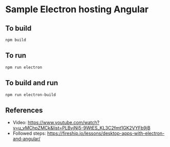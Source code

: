 # Sample Electron hosting Angular

## To build
`npm build`

## To run
`npm run electron`

## To build and run
`npm run electron-build`

## References
- Video: https://www.youtube.com/watch?v=u_vMChpZMCk&list=PLBvjNj5-9WtES_KL3C2fmt1GK2VYFb9jB
- Followed steps: https://fireship.io/lessons/desktop-apps-with-electron-and-angular/
 
